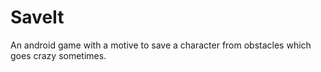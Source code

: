 # SaveIt
 An android game with a motive to save a character from obstacles which goes crazy sometimes.
